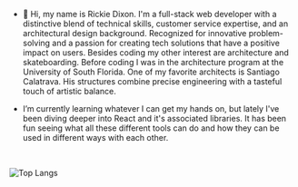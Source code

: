 - 👋 Hi, my name is Rickie Dixon. I'm a full-stack web developer with a distinctive blend of technical skills, customer service expertise, and an architectural design background. Recognized for innovative problem-solving and a passion for creating tech solutions that have a positive impact on users. Besides coding my other interest are architecture and skateboarding. Before coding I was in the architecture program at the University of South Florida. One of my favorite architects is Santiago Calatrava. His structures combine precise engineering with a tasteful touch of artistic balance.
  
- I’m currently learning whatever I can get my hands on, but lately I've been diving deeper into React and it's associated libraries. It has been fun seeing what all these different tools can do and how they can be used in different ways with each other.

<br/>

![Top Langs](https://github-readme-stats.vercel.app/api/top-langs/?username=RDixonCodes&layout=compact&theme=merko)

<!---
RDixonCodes/RDixonCodes is a ✨ special ✨ repository because its `README.md` (this file) appears on your GitHub profile.
You can click the Preview link to take a look at your changes.
--->
